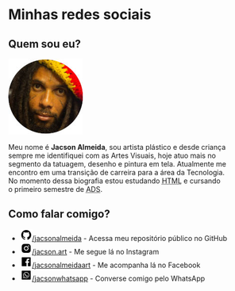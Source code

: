<!DOCTYPE html>
<html lang="pt-br">
<head>
    <meta charset="UTF-8">
    <meta name="viewport" content="width=device-width, initial-scale=1.0">
    <link rel="shortcut icon" href="favicon.ico" type="image/x-icon">
    <title>Social</title>
</head>
<body>
<h1>Minhas redes sociais</h1> 
<h2>Quem sou eu?</h2>
<img src="profile.JPG" alt="minha foto"> 
<p>Meu nome é <strong>Jacson Almeida</strong>, sou artista plástico e desde criança <br> sempre me identifiquei com as Artes Visuais, hoje atuo mais no <br>segmento da tatuagem, desenho e pintura em tela. Atualmente me <br> encontro em uma transição de carreira para a área da Tecnologia. <br> No momento dessa biografia estou estudando <abbr title="HyperText Markup Language">HTML</abbr> e cursando <br>o primeiro semestre de <abbr title="Análise e Desenvolvimento de Sistemas">ADS</abbr>. </p> 
<h2>Como falar comigo?</h2> 
<ul>
    <li><img src="logo github24.png" alt="logo github"><a href="https://github.com/JacsonAlmeida" target="_blank" rel="external">/jacsonalmeida</a> - Acessa meu repositório público no GitHub</li>
    <li><img src="logo instagram.png" alt="logo instagram"><a href="https://www.instagram.com/jacson.art/" target="_blank" rel="external">/jacson.art</a> - Me segue lá no Instagram</li>
    <li><img src="logo facebook.png" alt="logo facebook"><a href="https://www.facebook.com/jacsonalmeidaart/" target="_blank" rel="external">/jacsonalmeidaart</a> - Me acompanha lá no Facebook</li>
    <li><img src="logo whatsapp.png" alt="logo whatsapp"><a href="https://wa.me/557191065970" target="_blank" rel="external">/jacsonwhatsapp</a> - Converse comigo pelo WhatsApp</li>
</ul>
</body>
</html>
